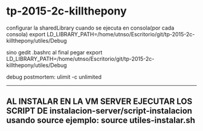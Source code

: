 # tp-2015-2c-killthepony

configurar la sharedLibrary cuando se ejecuta en consola(por cada consola)
export LD_LIBRARY_PATH=/home/utnso/Escritorio/git/tp-2015-2c-killthepony/utiles/Debug


sino gedit .bashrc
al final pegar export LD_LIBRARY_PATH=/home/utnso/Escritorio/git/tp-2015-2c-killthepony/utiles/Debug

debug postmortem: 
ulimit -c unlimited

------------------------------
AL INSTALAR EN LA VM SERVER EJECUTAR LOS SCRIPT DE instalacion-server/script-instalacion
usando source
ejemplo: source utiles-instalar.sh
-----------------------------------------
